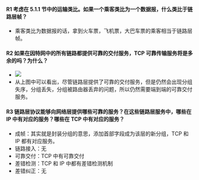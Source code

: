 #### R1 考虑在 5.1.1 节中的运输类比。如果一个乘客类比为一个数据报，什么类比于链路层帧？

  * 乘客类比为数据报的话，拿到火车票，飞机票，大巴车票的乘客相当于链路层帧。 

#### R2 如果在因特网中的所有链路都提供可靠的交付服务，TCP 可靠传输服务将是多余的吗？为什么？

  * ![](https://github.com/YangXiaoHei/Networking/blob/master/05%20链路层/images/r2.png)
  * 从上图中可以看出，尽管链路层提供了可靠的交付服务，但是仍然会出现分组失序，分组丢失，分组被路由器丢弃的问题，所以仍然需要端到端的可靠交付服务。

#### R3 链路层协议能够向网络层提供哪些可靠的服务？在这些链路层服务中，哪些在 IP 中有对应的服务？哪些在 TCP 中有对应的服务？

  * 成帧：其实就是封装分组的意思，添加首部字段成为该层的新分组，TCP 和 IP 都有对应服务。
  * 链路接入：无
  * 可靠交付：TCP 中有可靠交付
  * 差错检测：TCP 和 IP 中都有差错检测机制
  * 差错纠正：无

